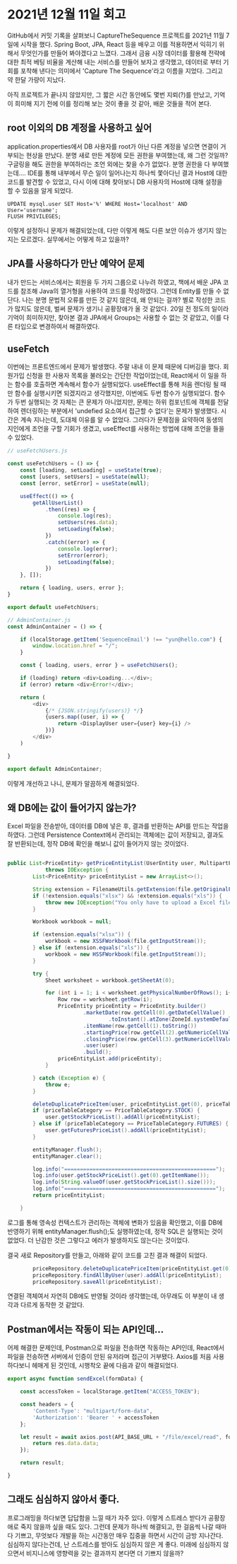 # 2021년 12월 11일 회고

GitHub에서 커밋 기록을 살펴보니 CaptureTheSequence 프로젝트를 2021년 11월 7일에 시작을 했다. Spring Boot, JPA, React 등을 배우고 이를 적용하면서 익히기 위해서 무엇인가를 만들어 봐야겠다고 느꼈다. 그래서 금융 시장 데이터를 활용해 전략에 대한 최적 베팅 비율을 계산해 내는 서비스를 만들어 보자고 생각했고, 데이터로 부터 기회를 포착해 낸다는 의미에서 'Capture The Sequence'라고 이름을 지었다. 그리고 약 한달 가량이 지났다.

아직 프로젝트가 끝나지 않았지만, 그 짧은 시간 동안에도 몇번 지뢰(?)를 만났고, 기억이 희미해 지기 전에 이를 정리해 보는 것이 좋을 것 같아, 배운 것들을 적어 본다.

## root 이외의 DB 계정을 사용하고 싶어

application.properties에서 DB 사용자를 root가 아닌 다른 계정을 넣으면 연결이 거부되는 현상을 만났다. 분명 새로 만든 계정에 모든 권한을 부여했는데, 왜 그런 것일까? 구글링을 해도 권한을 부여하라는 조언 외에는 찾을 수가 없었다. 분명 권한을 다 부여했는데.... IDE를 통해 내부에서 무슨 일이 일어나는지 하나씩 쫓아다닌 결과 Host에 대한 코드를 발견할 수 있었고, 다시 이에 대해 찾아보니 DB 사용자의 Host에 대해 설정을 할 수 있음을 알게 되었다.  

```
UPDATE mysql.user SET Host='%' WHERE Host='localhost' AND User='username';
FLUSH PRIVILEGES;
```

이렇게 설정하니 문제가 해결되었는데, 다만 이렇게 해도 다른 보안 이슈가 생기지 않는지는 모르겠다. 실무에서는 어떻게 하고 있을까?

## JPA를 사용하다가 만난 예약어 문제

내가 만드는 서비스에서는 회원을 두 가지 그룹으로 나누려 하였고, 책에서 배운 JPA 코드를 참조해 Java의 열거형을 사용하여 코드를 작성하였다. 그런데 Entity를 만들 수 없단다. 나는 분명 문법적 오류를 만든 것 같지 않은데, 왜 안되는 걸까? 별로 작성한 코드가 많지도 않은데, 벌써 문제가 생기니 공황장애가 올 것 같았다. 20일 전 정도의 일이라 기억이 희미하지만, 찾아본 결과 JPA에서 Groups는 사용할 수 없는 것 같았고, 이를 다른 타입으로 변경하여서 해결하였다.

## useFetch

이번에는 프론트엔드에서 문제가 발생했다. 주말 내내 이 문제 때문에 디버깅을 했다. 회원가입 신청을 한 사용자 목록을 불러오는 간단한 작업이었는데, React에서 이 일을 하는 함수를 호출하면 계속해서 함수가 실행되었다. useEffect를 통해 처음 렌더링 될 때만 함수를 실행시키면 되겠지라고 생각했지만, 이번에도 두번 함수가 실행되었다. 함수가 두번 실행되는 것 자체는 큰 문제가 아니었지만, 문제는 하위 컴포넌트에 객체를 전달하여 렌더링하는 부분에서 'undefied 요소여서 접근할 수 없다'는 문제가 발생했다. 시간은 계속 지나는데, 도대체 이유를 알 수 없었다. 그러다가 문제점을 요약하여 동생의 지인에게 조언을 구할 기회가 생겼고, useEffect를 사용하는 방법에 대해 조언을 들을 수 있었다.

```JavaScript
// useFetchUsers.js

const useFetchUsers = () => {
    const [loading, setLoading] = useState(true);
    const [users, setUsers] = useState(null);
    const [error, setError] = useState(null);

    useEffect(() => {
        getAllUserList()
            .then((res) => {
                console.log(res);
                setUsers(res.data);
                setLoading(false);
            })
            .catch((error) => {
                console.log(error);
                setError(error);
                setLoading(false);
            })
    }, []);

    return { loading, users, error };
}

export default useFetchUsers;

// AdminContainer.js
const AdminContainer = () => {

    if (localStorage.getItem('SequenceEmail') !== "yun@hello.com") {
        window.location.href = "/";
    }

    const { loading, users, error } = useFetchUsers();

    if (loading) return <div>Loading...</div>;
    if (error) return <div>Error!</div>;

    return (
        <div>
            {/* {JSON.stringify(users)} */}
            {users.map((user, i) => {
                return <DisplayUser user={user} key={i} />
            })}
        </div>
    )

}

export default AdminContainer;
```

이렇게 개선하고 나니, 문제가 말끔하게 해결되었다.

## 왜 DB에는 값이 들어가지 않는가?

Excel 파일을 전송받아, 데이터를 DB에 넣은 후, 결과를 반환하는 API를 만드는 작업을 하였다. 그런데 Persistence Context에서 관리되는 객체에는 값이 저장되고, 결과도 잘 반환되는데, 정작 DB에 확인을 해보니 값이 들어가지 않는 것이었다. 

```Java

public List<PriceEntity> getPriceEntityList(UserEntity user, MultipartFile file, PriceTableCategory priceTableCategory)
            throws IOException {
        List<PriceEntity> priceEntityList = new ArrayList<>();

        String extension = FilenameUtils.getExtension(file.getOriginalFilename());
        if (!extension.equals("xlsx") && !extension.equals("xls")) {
            throw new IOException("You only have to upload a Excel file.");
        }

        Workbook workbook = null;

        if (extension.equals("xlsx")) {
            workbook = new XSSFWorkbook(file.getInputStream());
        } else if (extension.equals("xls")) {
            workbook = new HSSFWorkbook(file.getInputStream());
        }

        try {
            Sheet worksheet = workbook.getSheetAt(0);

            for (int i = 1; i < worksheet.getPhysicalNumberOfRows(); i++) {
                Row row = worksheet.getRow(i);
                PriceEntity priceEntity = PriceEntity.builder()
                        .marketDate(row.getCell(0).getDateCellValue()
                                .toInstant().atZone(ZoneId.systemDefault()).toLocalDate())
                        .itemName(row.getCell(1).toString())
                        .startingPrice(row.getCell(2).getNumericCellValue())
                        .closingPrice(row.getCell(3).getNumericCellValue())
                        .user(user)
                        .build();
                priceEntityList.add(priceEntity);
            }

        } catch (Exception e) {
            throw e;
        }

        deleteDuplicatePriceItem(user, priceEntityList.get(0), priceTableCategory);
        if (priceTableCategory == PriceTableCategory.STOCK) {
            user.getStockPriceList().addAll(priceEntityList);
        } else if (priceTableCategory == PriceTableCategory.FUTURES) {
            user.getFuturesPriceList().addAll(priceEntityList);
        }

        entityManager.flush();
        entityManager.clear();

        log.info("================================================");
        log.info(user.getStockPriceList().get(0).getItemName());
        log.info(String.valueOf(user.getStockPriceList().size()));
        log.info("================================================");
        return priceEntityList;

    }

```
로그를 통해 영속성 컨텍스트가 관리하는 객체에 변화가 있음을 확인했고, 이를 DB에 반영하기 위해 entityManager.flush();도 실행하였는데, 정작 SQL은 실행되는 것이 없었다. 더 난감한 것은 그렇다고 에러가 발생하지도 않는다는 것이었다.

결국 새로 Repository를 만들고, 아래와 같이 코드를 고친 결과 해결이 되었다.

```Java
        priceRepository.deleteDuplicatePriceItem(priceEntityList.get(0).getItemName(), user);
        priceRepository.findAllByUser(user).addAll(priceEntityList);
        priceRepository.saveAll(priceEntityList);
```

연결된 객체여서 자연히 DB에도 반영될 것이라 생각했는데, 아무래도 이 부분이 내 생각과 다르게 동작한 것 같았다.


## Postman에서는 작동이 되는 API인데...

어제 해결한 문제인데, Postman으로 파일을 전송하면 작동하는 API인데, React에서 파일을 전송하면 서버에서 인증이 안된 유저라며 접근이 거부됐다. Axios를 처음 사용하다보니 헤매게 된 것인데, 시행착오 끝에 다음과 같이 해결되었다.

```JavaScript
export async function sendExcel(formData) {

    const accessToken = localStorage.getItem("ACCESS_TOKEN");

    const headers = {
        'Content-Type': "multipart/form-data",
        'Authorization': 'Bearer ' + accessToken
    };

    let result = await axios.post(API_BASE_URL + "/file/excel/read", formData, {headers: headers}).then(res => {
        return res.data.data;
    });

    return result;

}
```

## 그래도 심심하지 않아서 좋다.

프로그래밍을 하다보면 답답함을 느낄 때가 자주 있다. 이렇게 스트레스 받다가 공황장애로 죽지 않을까 싶을 때도 있다. 그런데 문제가 하나씩 해결되고, 한 걸음씩 나갈 때마다 기쁘고, 무엇보다 개발을 하는 시간동안 매우 집중을 하면서 시간이 금방 지나간다. 심심하지 않다는건데, 난 스트레스를 받아도 심심하지 않은 게 좋다. 미래에 심심하지 않으면서 비지니스에 영향력을 갖는 결과까지 본다면 더 기쁘지 않을까?



